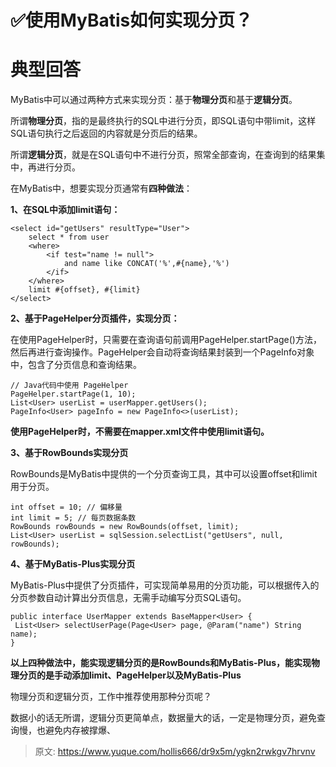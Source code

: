 # ✅使用MyBatis如何实现分页？


# 典型回答

MyBatis中可以通过两种方式来实现分页：基于**物理分页**和基于**逻辑分页**。

所谓**物理分页**，指的是最终执行的SQL中进行分页，即SQL语句中带limit，这样SQL语句执行之后返回的内容就是分页后的结果。

所谓**逻辑分页**，就是在SQL语句中不进行分页，照常全部查询，在查询到的结果集中，再进行分页。

在MyBatis中，想要实现分页通常有**四种做法**：

**1、在SQL中添加limit语句：**

```
<select id="getUsers" resultType="User">
    select * from user
    <where>
        <if test="name != null">
            and name like CONCAT('%',#{name},'%')
        </if>
    </where>
    limit #{offset}, #{limit}
</select>

```


**2、基于PageHelper分页插件，实现分页：**

在使用PageHelper时，只需要在查询语句前调用PageHelper.startPage()方法，然后再进行查询操作。PageHelper会自动将查询结果封装到一个PageInfo对象中，包含了分页信息和查询结果。

```
// Java代码中使用 PageHelper
PageHelper.startPage(1, 10);
List<User> userList = userMapper.getUsers();
PageInfo<User> pageInfo = new PageInfo<>(userList);
```

**使用PageHelper时，不需要在mapper.xml文件中使用limit语句。**

**3、基于RowBounds实现分页**

RowBounds是MyBatis中提供的一个分页查询工具，其中可以设置offset和limit用于分页。

```
int offset = 10; // 偏移量
int limit = 5; // 每页数据条数
RowBounds rowBounds = new RowBounds(offset, limit);
List<User> userList = sqlSession.selectList("getUsers", null, rowBounds);
```


**4、基于MyBatis-Plus实现分页**

MyBatis-Plus中提供了分页插件，可实现简单易用的分页功能，可以根据传入的分页参数自动计算出分页信息，无需手动编写分页SQL语句。

```
public interface UserMapper extends BaseMapper<User> {
 List<User> selectUserPage(Page<User> page, @Param("name") String name);
}
```


**以上四种做法中，能实现逻辑分页的是RowBounds和MyBatis-Plus，能实现物理分页的是手动添加limit、PageHelper以及MyBatis-Plus**


物理分页和逻辑分页，工作中推荐使用那种分页呢？

数据小的话无所谓，逻辑分页更简单点，数据量大的话，一定是物理分页，避免查询慢，也避免内存被撑爆、




> 原文: <https://www.yuque.com/hollis666/dr9x5m/ygkn2rwkgv7hrvnv>